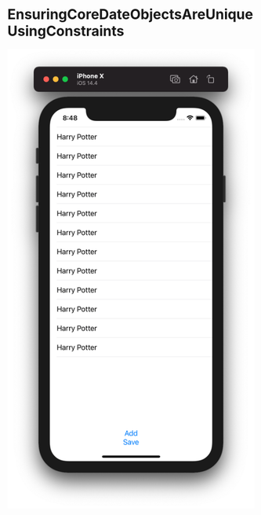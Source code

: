 # EnsuringCoreDateObjectsAreUniqueUsingConstraints

![](https://github.com/ram4ik/EnsuringCoreDateObjectsAreUniqueUsingConstraints/blob/master/EnsuringCoreDateObjectsAreUniqueUsingConstraints/Assets.xcassets/Screenshot%202021-04-24%20at%2020.48.02.imageset/Screenshot%202021-04-24%20at%2020.48.02.png)

